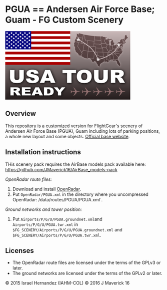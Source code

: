 PGUA == Andersen Air Force Base; Guam - FG  Custom Scenery
=========================================================

![USA TOUR READY](https://raw.githubusercontent.com/FGMEMBERS-SCENERY/PGUA-fg-CustomScenery/master/usatour.png)

Overview
-------------------------
This repository is a customized version for FlightGear's scenery of Andersen Air Force Base (PGUA), Guam including lots of parking positions, a whole new layout and some objects.
[Official base website](www.andersen.af.mil).

Installation instructions
-------------------------
THis scenery pack requires the AirBase models pack available here: https://github.com/JMaverick16/AirBase_models-pack

*OpenRadar route files:*

1. Download and install [OpenRadar](http://wiki.flightgear.org/OpenRadar).
2. Put `OpenRadar/PGUA.xml` in the directory where you uncompressed
   OpenRadar:  /data/routes/PGUA/PGUA.xml`.

*Ground networks and tower position:*

1. Put `Airports/P/G/U/PGUA.groundnet.xml`and `Airports/P/G/U/PGUA.twr.xml` in
   `$FG_SCENERY/Airports/P/G/U/PGUA.groundnet.xml` and `$FG_SCENERY/Airports/P/G/U/PGUA.twr.xml`.

Licenses
--------

*  The OpenRadar route files are licensed under the terms of the GPLv3 or later.
*  The ground networks are licensed under the terms of the GPLv2 or later.
  

:copyright: 2015 Israel Hernandez (IAHM-COL)  :copyright: 2016 J Maverick 16
